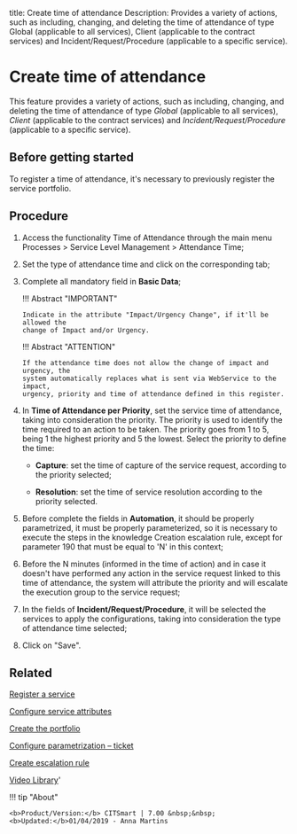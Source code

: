 title: Create time of attendance
Description: Provides a variety of actions, such as including, changing, and deleting the time of attendance of type Global (applicable to all services), Client (applicable to the contract services) and Incident/Request/Procedure (applicable to a specific service).
# Create time of attendance

This feature provides a variety of actions, such as including, changing, and 
deleting the time of attendance of type *Global* (applicable to all services), 
*Client* (applicable to the contract services) and *Incident/Request/Procedure* 
(applicable to a specific service).

Before getting started
--------------------------

To register a time of attendance, it's necessary to previously register the
service portfolio.

Procedure
-------------

1.  Access the functionality Time of Attendance through the main menu Processes
    \> Service Level Management \> Attendance Time;

2.  Set the type of attendance time and click on the corresponding tab;

3.  Complete all mandatory field in **Basic Data**;

    !!! Abstract "IMPORTANT"

        Indicate in the attribute "Impact/Urgency Change", if it'll be allowed the 
        change of Impact and/or Urgency.
        
    !!! Abstract "ATTENTION"
    
        If the attendance time does not allow the change of impact and urgency, the 
        system automatically replaces what is sent via WebService to the impact, 
        urgency, priority and time of attendance defined in this register.

4.  In **Time of Attendance per Priority**, set the service time of attendance,
    taking into consideration the priority. The priority is used to identify the
    time required to an action to be taken. The priority goes from 1 to 5, being
    1 the highest priority and 5 the lowest. Select the priority to define the
    time:

    - **Capture**: set the time of capture of the service request, according to
      the priority selected;

    - **Resolution**: set the time of service resolution according to the priority
      selected.

5.  Before complete the fields in **Automation**, it should be properly
    parametrized, it must be properly parameterized, so it is necessary to
    execute the steps in the knowledge Creation escalation rule, except for
    parameter 190 that must be equal to 'N' in this context;

6.  Before the N minutes (informed in the time of action) and in case it doesn't
    have performed any action in the service request linked to this time of
    attendance, the system will attribute the priority and will escalate the
    execution group to the service request;

7.  In the fields of **Incident/Request/Procedure**, it will be selected the
    services to apply the configurations, taking into consideration the type of
    attendance time selected;

8.  Click on "Save".


Related
-------

[Register a service](/en-us/citsmart-7/processes/portfolio-and-catalog/use/register-a-service.html)

[Configure service attributes](/en-us/citsmart-7/processes/portfolio-and-catalog/use/configure-services-attributes.html)

[Create the portfolio](/en-us/citsmart-7/processes/portfolio-and-catalog/use/create-the-portfolio.html)

[Configure parametrization – ticket](/en-us/citsmart-7/platform-administration/parameters-list/configure-parametrization-ticket.html)

[Create escalation rule](/en-us/citsmart-7/processes/tickets/use/create-escalation-rule.html)


<i class='fa fa-youtube-play  fa-2x' style='color:#97ce17;vertical-align: middle;'> </i> [Video Library](https://www.youtube.com/playlist?list=PLB5qK2uzf2RMDKjZH8augISpB17EQqrrc)'

!!! tip "About"

    <b>Product/Version:</b> CITSmart | 7.00 &nbsp;&nbsp;
    <b>Updated:</b>01/04/2019 - Anna Martins
